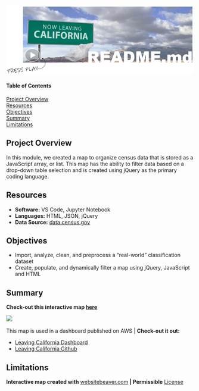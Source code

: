 ![header_pic](/pics/header.png)
 
#### Table of Contents  

[Project Overview](#project-overview)  
[Resources](#resources)  
[Objectives](#objectives)  
[Summary](#summary)  
[Limitations](#limitations)  
  
## Project Overview  
In this module, we created a map to organize census data that is stored as a JavaScript array, or list. This map has the ability to filter data based on a drop-down table selection and is created using jQuery as the primary coding language.  

## Resources  
- **Software:** VS Code, Jupyter Notebook   
- **Languages:** HTML, JSON, jQuery  
- **Data Source:** [data.census.gov](https://data.census.gov)    

## Objectives  
- Import, analyze, clean, and preprocess a “real-world” classification dataset  
- Create, populate, and dynamically filter a map using jQuery, JavaScript and HTML  

## Summary  
**Check-out this interactive map [here](https://shannon-goddard.github.io/Correlation_vs_Causation/)**  

![](name-of-giphy.gif)  

This map is used in a dashboard published on AWS | **Check-out it out:**
- [Leaving California Dashboard](http://leavingcabucket.s3-website.us-east-2.amazonaws.com/)
- [Leaving California Github](https://github.com/JVChermak/Leaving_California.git)  

## Limitations  
**Interactive map created with** [websitebeaver.com](https://websitebeaver.com/how-to-make-an-interactive-and-responsive-svg-map-of-us-states-capitals) **| Permissible** [License](https://github.com/WebsiteBeaver/interactive-and-responsive-svg-map-of-us-states-capitals/blob/master/LICENSE)  
